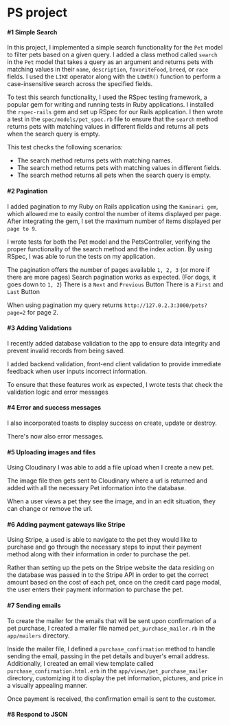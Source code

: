 # PS project

#### #1 Simple Search

In this project, I implemented a simple search functionality for the `Pet` model to filter pets based on a given query. I added a class method called `search` in the `Pet` model that takes a query as an argument and returns pets with matching values in their `name`, `description`, `favoriteFood`, `breed`, or `race` fields. I used the `LIKE` operator along with the `LOWER()` function to perform a case-insensitive search across the specified fields.

To test this search functionality, I used the RSpec testing framework, a popular gem for writing and running tests in Ruby applications. I installed the `rspec-rails` gem and set up RSpec for our Rails application. I then wrote a test in the `spec/models/pet_spec.rb` file to ensure that the `search` method returns pets with matching values in different fields and returns all pets when the search query is empty.

This test checks the following scenarios:

- The search method returns pets with matching names.
- The search method returns pets with matching values in different fields.
- The search method returns all pets when the search query is empty.

#### #2 Pagination

I added pagination to my Ruby on Rails application using the `Kaminari gem`, which allowed me to easily control the number of items displayed per page. After integrating the gem, I set the maximum number of items displayed per `page to 9`.

I wrote tests for both the Pet model and the PetsController, verifying the proper functionality of the search method and the index action. By using RSpec, I was able to run the tests on my application.

The pagination offers the number of pages available `1, 2, 3` (or more if there are more pages)
Search pagination works as expected. (For dogs, it goes down to `1, 2`)
There is a `Next` and `Previous` Button
There is a `First` and `Last` Button

When using pagination my query returns `http://127.0.2.3:3000/pets?page=2` for page 2.

#### #3 Adding Validations

I recently added database validation to the app to ensure data integrity and prevent invalid records from being saved.

I added backend validation, front-end client validation to provide immediate feedback when user inputs incorrect information.

To ensure that these features work as expected, I wrote tests that check the validation logic and error messages

#### #4 Error and success messages

I also incorporated toasts to display success on create, update or destroy.

There's now also error messages.

#### #5 Uploading images and files

Using Cloudinary I was able to add a file upload when I create a new pet.

The image file then gets sent to Cloudinary where a url is returned and added with all the necessary Pet information into the database.

When a user views a pet they see the image, and in an edit situation, they can change or remove the url.

#### #6 Adding payment gateways like Stripe

Using Stripe, a used is able to navigate to the pet they would like to purchase and go through the necessary steps to input their payment method along with their information in order to purchase the pet.

Rather than setting up the pets on the Stripe website the data residing on the database was passed in to the Stripe API in order to get the correct amount based on the cost of each pet, once on the credit card page modal, the user enters their payment information to purchase the pet.

#### #7 Sending emails

To create the mailer for the emails that will be sent upon confirmation of a pet purchase, I created a mailer file named `pet_purchase_mailer.rb` in the `app/mailers` directory.

Inside the mailer file, I defined a `purchase_confirmation` method to handle sending the email, passing in the pet details and buyer's email address. Additionally, I created an email view template called `purchase_confirmation.html.erb` in the `app/views/pet_purchase_mailer` directory, customizing it to display the pet information, pictures, and price in a visually appealing manner.

Once payment is received, the confirmation email is sent to the customer.

#### #8 Respond to JSON
